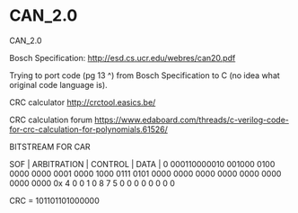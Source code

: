 # CAN_2.0
CAN_2.0

Bosch Specification: http://esd.cs.ucr.edu/webres/can20.pdf

Trying to port code (pg 13 ^) from Bosch Specification to C (no idea what original code language is). 

CRC calculator
http://crctool.easics.be/

CRC calculation forum
https://www.edaboard.com/threads/c-verilog-code-for-crc-calculation-for-polynomials.61526/




BITSTREAM FOR CAR

SOF |  ARBITRATION | CONTROL |                                     DATA                                       |
0     000110000010   001000    0100 0000 0000 0001 0000 1000 0111 0101 0000 0000 0000 0000 0000 0000 0000 0000
                            0x  4    0    0    1    0    8    7    5    0    0    0    0    0    0    0    0 
                            
                            
                            
 CRC = 101101101000000
